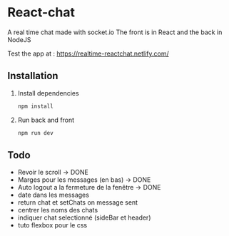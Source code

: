 # React-chat

A real time chat made with socket.io
The front is in React and the back in NodeJS    

Test the app at : https://realtime-reactchat.netlify.com/

## Installation

1. Install dependencies
    ```javascript
    npm install
    ```

2. Run back and front
    ```javascript
    npm run dev
    ```

## Todo

- Revoir le scroll -> DONE
- Marges pour les messages (en bas) -> DONE
- Auto logout a la fermeture de la fenêtre -> DONE
- date dans les messages
- return chat et setChats on message sent
- centrer les noms des chats
- indiquer chat selectionné (sideBar et header)
- tuto flexbox pour le css